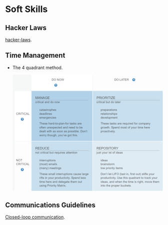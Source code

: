 # Soft Skills

## Hacker Laws

[hacker-laws](https://github.com/nusr/hacker-laws-zh#%E5%AE%9A%E5%BE%8B).

## Time Management

- The 4 quadrant method.

    ![The 4 quadrant method](/images/fourQuadrantMethod.png)

## Communications Guidelines

[Closed-loop communication](https://www.zhihu.com/question/37973833/answer/923803321).
